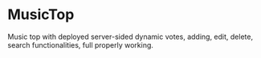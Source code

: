 # MusicTop
Music top with deployed server-sided dynamic votes, adding, edit, delete, search functionalities, full properly working.
